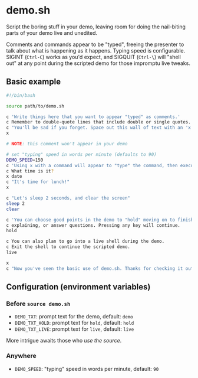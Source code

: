 # demo.sh

Script the boring stuff in your demo, leaving room for doing the nail-biting
parts of your demo live and unedited.

Comments and commands appear to be "typed", freeing the presenter to talk
about what is happening as it happens. Typing speed is configurable.
SIGINT (`Ctrl-C`) works as you'd expect, and SIGQUIT (`Ctrl-\`) will
"shell out" at any point during the scripted demo for those impromptu live
tweaks.

## Basic example

```bash
#!/bin/bash

source path/to/demo.sh

c 'Write things here that you want to appear "typed" as comments.'
c Remember to double-quote lines that include double or single quotes.
c "You'll be sad if you forget. Space out this wall of text with an 'x'."
x

# NOTE: this comment won't appear in your demo

# set "typing" speed in words per minute (defaults to 90)
DEMO_SPEED=150
c 'Using x with a command will appear to "type" the command, then execute it'
c What time is it?
x date
c "It's time for lunch!"
x

c "Let's sleep 2 seconds, and clear the screen"
sleep 2
clear

c 'You can choose good points in the demo to "hold" moving on to finish'
c explaining, or answer questions. Pressing any key will continue.
hold

c You can also plan to go into a live shell during the demo.
c Exit the shell to continue the scripted demo.
live

x
c "Now you've seen the basic use of demo.sh. Thanks for checking it out!"
```

## Configuration (environment variables)

### Before `source demo.sh`

 - `DEMO_TXT`: prompt text for the demo, default: `demo`
 - `DEMO_TXT_HOLD`: prompt text for `hold`, default: `hold`
 - `DEMO_TXT_LIVE`: prompt text for `live`, default: `live`

More intrigue awaits those who _use the source_.

### Anywhere
 - `DEMO_SPEED`: "typing" speed in words per minute, default: `90`

